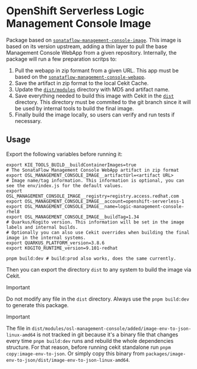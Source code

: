 # OpenShift Serverless Logic Management Console Image

Package based on [`sonataflow-management-console-image`](../sonataflow-management-console-image).
This image is based on its version upstream, adding a thin layer to pull the base Management Console WebApp from a given repository.
Internally, the package will run a few preparation scritps to:

1. Pull the webapp in zip formant from a given URL. This app must be based on the [`sonataflow-management-console-webapp`](../sonataflow-management-console-webapp).
2. Save the artifact in zip format to the local Cekit Cache.
3. Update the [`dist/modules`](dist/modules) directory with MD5 and artifact name.
4. Save everything needed to build this image with Cekit in the [`dist`](dist) directory. This directory must be commited to the git branch since it will be used by internal tools to build the final image.
5. Finally build the image locally, so users can verify and run tests if necessary.

## Usage

Export the following variables before running it:

```shell
export KIE_TOOLS_BUILD__buildContainerImages=true
# The SonataFlow Management Console WebApp artifact in zip format
export OSL_MANAGEMENT_CONSOLE_IMAGE__artifactUrl=<artifact URL>
# Image name/tag information. This information is optional, you can see the env/index.js for the default values.
export OSL_MANAGEMENT_CONSOLE_IMAGE__registry=registry.access.redhat.com
export OSL_MANAGEMENT_CONSOLE_IMAGE__account=openshift-serverless-1
export OSL_MANAGEMENT_CONSOLE_IMAGE__name=logic-management-console-rhel8
export OSL_MANAGEMENT_CONSOLE_IMAGE__buildTag=1.34
# Quarkus/Kogito version. This information will be set in the image labels and internal builds.
# Optionally you can also use Cekit overrides when building the final image in the internal systems.
export QUARKUS_PLATFORM_version=3.8.6
export KOGITO_RUNTIME_version=9.101-redhat

pnpm build:dev # build:prod also works, does the same currently.
```

Then you can export the directory `dist` to any system to build the image via Cekit.

> [!IMPORTANT]
> Do not modify any file in the `dist` directory. Always use the `pnpm build:dev` to generate this package.

> [!IMPORTANT]
> The file in `dist/modules/osl-management-console/added/image-env-to-json-linux-amd64` is not tracked in git because it's a binary file that changes every time `pnpm build:dev` runs and rebuild the whole dependencies structure. For that reason, before running cekit standalone run `pnpm copy:image-env-to-json`. Or simply copy this binary from `packages/image-env-to-json/dist/image-env-to-json-linux-amd64`.

